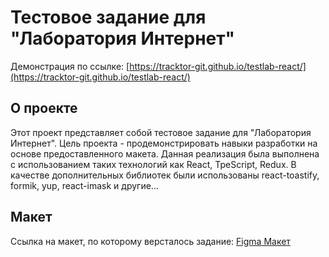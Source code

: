 # Тестовое задание для "Лаборатория Интернет"

Демонстрация по ссылке: [https://tracktor-git.github.io/testlab-react/](https://tracktor-git.github.io/testlab-react/)

## О проекте

Этот проект представляет собой тестовое задание для "Лаборатория Интернет". Цель проекта - продемонстрировать навыки разработки на основе предоставленного макета.
Данная реализация была выполнена с использованием таких технологий как React, TpeScript, Redux.
В качестве дополнительных библиотек были использованы react-toastify, formik, yup, react-imask и другие...

## Макет

Ссылка на макет, по которому версталось задание: [Figma Макет](https://www.figma.com/design/dFftQlRVKZWjYGfX6yWOGW/%D0%A2%D0%B5%D1%81%D1%82%D0%BE%D0%B2%D0%BE%D0%B5-%D0%B7%D0%B0%D0%B4%D0%B0%D0%BD%D0%B8%D0%B5?node-id=0-1&t=wbKCuv9xFkBG8TTp-0)
